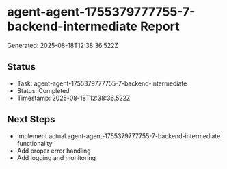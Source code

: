 # agent-agent-1755379777755-7-backend-intermediate Report

Generated: 2025-08-18T12:38:36.522Z

## Status
- Task: agent-agent-1755379777755-7-backend-intermediate
- Status: Completed
- Timestamp: 2025-08-18T12:38:36.522Z

## Next Steps
- Implement actual agent-agent-1755379777755-7-backend-intermediate functionality
- Add proper error handling
- Add logging and monitoring
